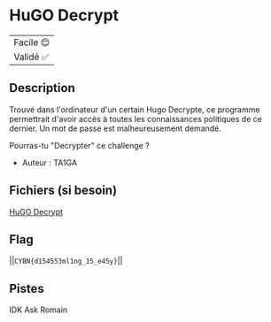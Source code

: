 # HuGO Decrypt

|            | 
|------------|
| Facile 😊 |
| Validé ✅ |
## Description

Trouvé dans l'ordinateur d'un certain Hugo Decrypte, ce programme permettrait d'avoir accès à toutes les connaissances politiques de ce dernier. Un mot de passe est malheureusement demandé. 

Pourras-tu "Decrypter" ce challenge ?

- Auteur : TA1GA

## Fichiers (si besoin)
[HuGO Decrypt](HuGO%20Decrypt)


## Flag
||`CYBN{d154553ml1ng_15_e45y}`||

## Pistes
IDK Ask Romain